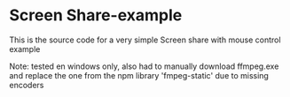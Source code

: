 # Screen Share-example

This is the source code for a very simple Screen share with mouse control example

Note: tested en windows only, also had to manually download ffmpeg.exe and replace the one from the npm library 'fmpeg-static' due to missing encoders
